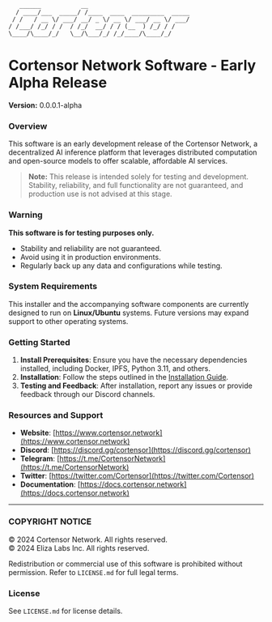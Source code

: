 ```
   ______           __
  / ____/___  _____/ /____  ____  _________  _____
 / /   / __ \/ ___/ __/ _ \/ __ \/ ___/ __ \/ ___/
/ /___/ /_/ / /  / /_/  __/ / / (__  ) /_/ / /
\____/\____/_/   \__/\___/_/ /_/____/\____/_/
```
# Cortensor Network Software - Early Alpha Release

**Version:** 0.0.0.1-alpha

### Overview

This software is an early development release of the Cortensor Network, a decentralized AI inference platform that leverages distributed computation and open-source models to offer scalable, affordable AI services.

> **Note:** This release is intended solely for testing and development. Stability, reliability, and full functionality are not guaranteed, and production use is not advised at this stage.

### Warning

**This software is for testing purposes only.**  
- Stability and reliability are not guaranteed.
- Avoid using it in production environments.
- Regularly back up any data and configurations while testing.

### System Requirements

This installer and the accompanying software components are currently designed to run on **Linux/Ubuntu** systems. Future versions may expand support to other operating systems.

### Getting Started

1. **Install Prerequisites**: Ensure you have the necessary dependencies installed, including Docker, IPFS, Python 3.11, and others.
2. **Installation**: Follow the steps outlined in the [Installation Guide](https://docs.cortensor.network/getting-started/installation-and-setup).
3. **Testing and Feedback**: After installation, report any issues or provide feedback through our Discord channels.

### Resources and Support

- **Website**: [https://www.cortensor.network](https://www.cortensor.network)
- **Discord**: [https://discord.gg/cortensor](https://discord.gg/cortensor)
- **Telegram**: [https://t.me/CortensorNetwork](https://t.me/CortensorNetwork)
- **Twitter**: [https://twitter.com/Cortensor](https://twitter.com/Cortensor)
- **Documentation**: [https://docs.cortensor.network](https://docs.cortensor.network)

---

### COPYRIGHT NOTICE

© 2024 Cortensor Network. All rights reserved.  
© 2024 Eliza Labs Inc. All rights reserved.

Redistribution or commercial use of this software is prohibited without permission. Refer to `LICENSE.md` for full legal terms.

### License

See `LICENSE.md` for license details.
